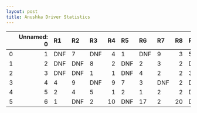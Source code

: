 ```yaml
---
layout: post 
title: Anushka Driver Statistics
--- 
```


|    |   Unnamed: 0 | R1   | R2   | R3   |   R4 | R5   | R6   | R7   |   R8 | R9   | R10   | R11   | R12   |
|---:|-------------:|:-----|:-----|:-----|-----:|:-----|:-----|:-----|-----:|:-----|:------|:------|:------|
|  0 |            1 | DNF  | 7    | DNF  |    4 | 1    | DNF  | 9    |    3 | 5    | 3     | 6     | 9     |
|  1 |            2 | DNF  | DNF  | 8    |    2 | DNF  | 2    | 3    |    2 | DNF  | 3     | DNF   | 13    |
|  2 |            3 | DNF  | DNF  | 1    |    1 | DNF  | 4    | 2    |    2 | 3    | DNF   | 2     | 12    |
|  3 |            4 | 4    | 9    | DNF  |    9 | 7    | 3    | DNF  |    2 | DNF  | 1     | 14    | DNF   |
|  4 |            5 | 2    | 4    | 5    |    1 | 2    | 1    | 2    |    2 | DNF  | DNF   | 10    | DNF   |
|  5 |            6 | 1    | DNF  | 2    |   10 | DNF  | 17   | 2    |   20 | DNF  | nan   | nan   | nan   |